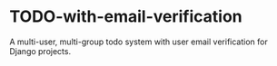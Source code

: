 # TODO-with-email-verification
A multi-user, multi-group todo  system with user email verification for Django projects. 
